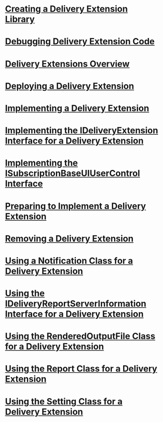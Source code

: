 # [Creating a Delivery Extension Library](creating-a-delivery-extension-library.md)
# [Debugging Delivery Extension Code](debugging-delivery-extension-code.md)
# [Delivery Extensions Overview](delivery-extensions-overview.md)
# [Deploying a Delivery Extension](deploying-a-delivery-extension.md)
# [Implementing a Delivery Extension](implementing-a-delivery-extension.md)
# [Implementing the IDeliveryExtension Interface for a Delivery Extension](implementing-the-ideliveryextension-interface-for-a-delivery-extension.md)
# [Implementing the ISubscriptionBaseUIUserControl Interface](implementing-the-isubscriptionbaseuiusercontrol-interface.md)
# [Preparing to Implement a Delivery Extension](preparing-to-implement-a-delivery-extension.md)
# [Removing a Delivery Extension](removing-a-delivery-extension.md)
# [Using a Notification Class for a Delivery Extension](using-a-notification-class-for-a-delivery-extension.md)
# [Using the IDeliveryReportServerInformation Interface for a Delivery Extension](using-the-ideliveryreportserverinformation-interface-for-a-delivery-extension.md)
# [Using the RenderedOutputFile Class for a Delivery Extension](using-the-renderedoutputfile-class-for-a-delivery-extension.md)
# [Using the Report Class for a Delivery Extension](using-the-report-class-for-a-delivery-extension.md)
# [Using the Setting Class for a Delivery Extension](using-the-setting-class-for-a-delivery-extension.md)
